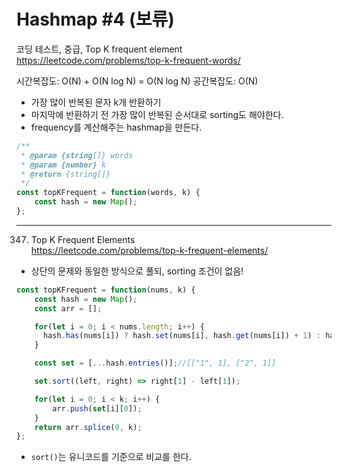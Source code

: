 # Hashmap #4 (보류)
코딩 테스트, 중급, Top K frequent element <br>
https://leetcode.com/problems/top-k-frequent-words/

시간복잡도: O(N) + O(N log N) = O(N log N)
공간복잡도: O(N)

- 가장 많이 반복된 문자 k개 반환하기
- 마지막에 반환하기 전 가장 많이 반복된 순서대로 sorting도 해야한다.
- frequency를 계산해주는 hashmap을 만든다.

```js
/**
 * @param {string[]} words
 * @param {number} k
 * @return {string[]}
 */
const topKFrequent = function(words, k) {
    const hash = new Map();
};

```


------

347. Top K Frequent Elements <br>
https://leetcode.com/problems/top-k-frequent-elements/

- 상단의 문제와 동일한 방식으로 풀되, sorting 조건이 없음!

```js
const topKFrequent = function(nums, k) {
    const hash = new Map();
    const arr = [];

    for(let i = 0; i < nums.length; i++) {
      hash.has(nums[i]) ? hash.set(nums[i], hash.get(nums[i]) + 1) : hash.set(nums[i], 1);
    }

    const set = [...hash.entries()];//[["1", 1], ["2", 1]]

    set.sort((left, right) => right[1] - left[1]);

    for(let i = 0; i < k; i++) {
        arr.push(set[i][0]);
    }
    return arr.splice(0, k);
};

```

- `sort()`는 유니코드를 기준으로 비교를 한다.
